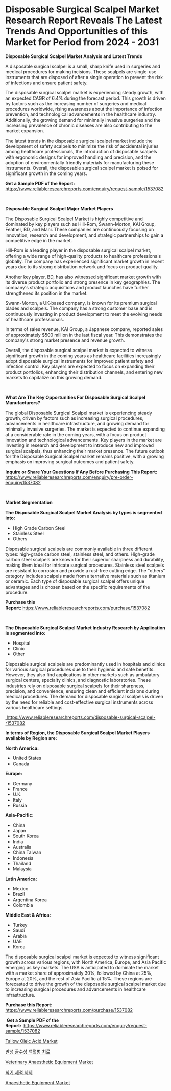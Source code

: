 <p><h1>Disposable Surgical Scalpel Market Research Report Reveals The Latest Trends And Opportunities of this Market for Period from 2024 - 2031</h1></p><p><strong>Disposable Surgical Scalpel Market Analysis and Latest Trends</strong></p>
<p><p>A disposable surgical scalpel is a small, sharp knife used in surgeries and medical procedures for making incisions. These scalpels are single-use instruments that are disposed of after a single operation to prevent the risk of infections and ensure patient safety.</p><p>The disposable surgical scalpel market is experiencing steady growth, with an expected CAGR of 6.4% during the forecast period. This growth is driven by factors such as the increasing number of surgeries and medical procedures worldwide, rising awareness about the importance of infection prevention, and technological advancements in the healthcare industry. Additionally, the growing demand for minimally invasive surgeries and the increasing prevalence of chronic diseases are also contributing to the market expansion.</p><p>The latest trends in the disposable surgical scalpel market include the development of safety scalpels to minimize the risk of accidental injuries among healthcare professionals, the introduction of disposable scalpels with ergonomic designs for improved handling and precision, and the adoption of environmentally friendly materials for manufacturing these instruments. Overall, the disposable surgical scalpel market is poised for significant growth in the coming years.</p></p>
<p><strong>Get a Sample PDF of the Report:&nbsp;</strong> <a href="https://www.reliableresearchreports.com/enquiry/request-sample/1537082">https://www.reliableresearchreports.com/enquiry/request-sample/1537082</a></p>
<p>&nbsp;</p>
<p><strong>Disposable Surgical Scalpel Major Market Players</strong></p>
<p><p>The Disposable Surgical Scalpel Market is highly competitive and dominated by key players such as Hill-Rom, Swann-Morton, KAI Group, Feather, BD, and Mani. These companies are continuously focusing on innovation, research and development, and strategic partnerships to gain a competitive edge in the market.</p><p>Hill-Rom is a leading player in the disposable surgical scalpel market, offering a wide range of high-quality products to healthcare professionals globally. The company has experienced significant market growth in recent years due to its strong distribution network and focus on product quality.</p><p>Another key player, BD, has also witnessed significant market growth with its diverse product portfolio and strong presence in key geographies. The company's strategic acquisitions and product launches have further strengthened its position in the market.</p><p>Swann-Morton, a UK-based company, is known for its premium surgical blades and scalpels. The company has a strong customer base and is continuously investing in product development to meet the evolving needs of healthcare professionals.</p><p>In terms of sales revenue, KAI Group, a Japanese company, reported sales of approximately $500 million in the last fiscal year. This demonstrates the company's strong market presence and revenue growth.</p><p>Overall, the disposable surgical scalpel market is expected to witness significant growth in the coming years as healthcare facilities increasingly adopt disposable surgical instruments for improved patient safety and infection control. Key players are expected to focus on expanding their product portfolios, enhancing their distribution channels, and entering new markets to capitalize on this growing demand.</p></p>
<p>&nbsp;</p>
<p><strong>What Are The Key Opportunities For Disposable Surgical Scalpel Manufacturers?</strong></p>
<p><p>The global Disposable Surgical Scalpel market is experiencing steady growth, driven by factors such as increasing surgical procedures, advancements in healthcare infrastructure, and growing demand for minimally invasive surgeries. The market is expected to continue expanding at a considerable rate in the coming years, with a focus on product innovation and technological advancements. Key players in the market are investing in research and development to introduce new and improved surgical scalpels, thus enhancing their market presence. The future outlook for the Disposable Surgical Scalpel market remains positive, with a growing emphasis on improving surgical outcomes and patient safety.</p></p>
<p><strong>Inquire or Share Your Questions If Any Before Purchasing This Report:</strong> <a href="https://www.reliableresearchreports.com/enquiry/pre-order-enquiry/1537082">https://www.reliableresearchreports.com/enquiry/pre-order-enquiry/1537082</a></p>
<p>&nbsp;</p>
<p><strong>Market Segmentation</strong></p>
<p><strong>The Disposable Surgical Scalpel Market Analysis by types is segmented into:</strong></p>
<p><ul><li>High Grade Carbon Steel</li><li>Stainless Steel</li><li>Others</li></ul></p>
<p><p>Disposable surgical scalpels are commonly available in three different types: high-grade carbon steel, stainless steel, and others. High-grade carbon steel scalpels are known for their superior sharpness and durability, making them ideal for intricate surgical procedures. Stainless steel scalpels are resistant to corrosion and provide a rust-free cutting edge. The "others" category includes scalpels made from alternative materials such as titanium or ceramic. Each type of disposable surgical scalpel offers unique advantages and is chosen based on the specific requirements of the procedure.</p></p>
<p><strong>Purchase this Report:&nbsp;</strong><a href="https://www.reliableresearchreports.com/purchase/1537082">https://www.reliableresearchreports.com/purchase/1537082</a></p>
<p>&nbsp;</p>
<p><strong>The Disposable Surgical Scalpel Market Industry Research by Application is segmented into:</strong></p>
<p><ul><li>Hospital</li><li>Clinic</li><li>Other</li></ul></p>
<p><p>Disposable surgical scalpels are predominantly used in hospitals and clinics for various surgical procedures due to their hygienic and safe benefits. However, they also find applications in other markets such as ambulatory surgical centers, specialty clinics, and diagnostic laboratories. These industries rely on disposable surgical scalpels for their sharpness, precision, and convenience, ensuring clean and efficient incisions during medical procedures. The demand for disposable surgical scalpels is driven by the need for reliable and cost-effective surgical instruments across various healthcare settings.</p></p>
<p><a href="https://www.reliableresearchreports.com/disposable-surgical-scalpel-r1537082">&nbsp;https://www.reliableresearchreports.com/disposable-surgical-scalpel-r1537082</a></p>
<p><strong>In terms of Region, the Disposable Surgical Scalpel Market Players available by Region are:</strong></p>
<p>
    <p> <strong> North America: </strong>
        <ul>
            <li>United States</li>
            <li>Canada</li>
        </ul>
        </p> 
    <p> <strong> Europe: </strong>
        <ul>
            <li>Germany</li>
            <li>France</li>
            <li>U.K.</li>
            <li>Italy</li>
            <li>Russia</li>
        </ul>
        </p> 
    <p> <strong> Asia-Pacific: </strong>
        <ul>
            <li>China</li>
            <li>Japan</li>
            <li>South Korea</li>
            <li>India</li>
            <li>Australia</li>
            <li>China Taiwan</li>
            <li>Indonesia</li>
            <li>Thailand</li>
            <li>Malaysia</li>
        </ul>
        </p> 
    <p> <strong> Latin America: </strong>
        <ul>
            <li>Mexico</li>
            <li>Brazil</li>
            <li>Argentina Korea</li>
            <li>Colombia</li>
        </ul>
        </p> 
    <p> <strong> Middle East & Africa: </strong>
        <ul>
            <li>Turkey</li>
            <li>Saudi</li>
            <li>Arabia</li>
            <li>UAE</li>
            <li>Korea</li>
        </ul>
    </p>
    </p>
<p><p>The disposable surgical scalpel market is expected to witness significant growth across various regions, with North America, Europe, and Asia Pacific emerging as key markets. The USA is anticipated to dominate the market with a market share of approximately 30%, followed by China at 25%, Europe at 20%, and the rest of Asia Pacific at 15%. These regions are forecasted to drive the growth of the disposable surgical scalpel market due to increasing surgical procedures and advancements in healthcare infrastructure.</p></p>
<p><strong>Purchase this Report: </strong><a href="https://www.reliableresearchreports.com/purchase/1537082">https://www.reliableresearchreports.com/purchase/1537082</a></p>
<p>&nbsp;<strong>Get a Sample PDF of the Report:&nbsp;&nbsp;</strong><a href="https://www.reliableresearchreports.com/enquiry/request-sample/1537082">https://www.reliableresearchreports.com/enquiry/request-sample/1537082</a></p>
<p><strong></strong></p>
<p><p><a href="https://www.linkedin.com/pulse/tallow-oleic-acid-market-global-regional-analysis-focus-region-twycc?trackingId=m7EkpWw5SGyeYc2p%2Bsvl2Q%3D%3D">Tallow Oleic Acid Market</a></p><p><a href="https://github.com/airdroplover110/Market-Research-Report-List-2/blob/main/961600075379.md">만성 골수성 백혈병 치료</a></p><p><a href="https://github.com/marloy8/Market-Research-Report-List-5/blob/main/veterinary-anaesthetic-equipment-market.md">Veterinary Anaesthetic Equipment Market</a></p><p><a href="https://github.com/nhaiquang84/Market-Research-Report-List-2/blob/main/796173675378.md">식기 세척 세제</a></p><p><a href="https://github.com/WillieWoodard/Market-Research-Report-List-6/blob/main/anaesthetic-equipment-market.md">Anaesthetic Equipment Market</a></p></p>